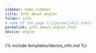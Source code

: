 ```yaml
---
sidebar: home_sidebar
title: Info about angler
folder: info
# name of the page (/{{permalink}}.html)
permalink: info_about_angler.html
device: angler
---
```

{% include templates/device_info.md %}
